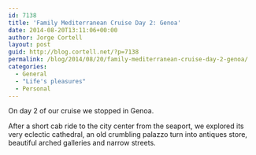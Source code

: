 ```yaml
---
id: 7138
title: 'Family Mediterranean Cruise Day 2: Genoa'
date: 2014-08-20T13:11:06+00:00
author: Jorge Cortell
layout: post
guid: http://blog.cortell.net/?p=7138
permalink: /blog/2014/08/20/family-mediterranean-cruise-day-2-genoa/
categories:
  - General
  - "Life's pleasures"
  - Personal
---
```

On day 2 of our cruise we stopped in Genoa.

After a short cab ride to the city center from the seaport, we explored its very eclectic cathedral, an old crumbling palazzo turn into antiques store, beautiful arched galleries and narrow streets.
